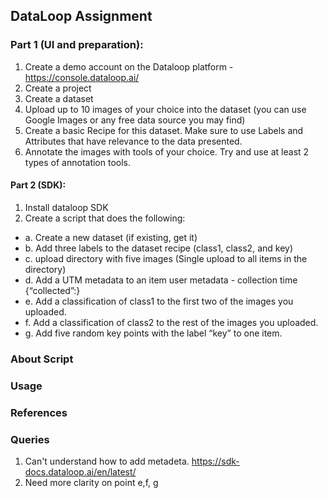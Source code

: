 ## DataLoop Assignment

### Part 1 (UI and preparation):
1. Create a demo account on the Dataloop platform - https://console.dataloop.ai/
2. Create a project
3. Create a dataset
4. Upload up to 10 images of your choice into the dataset (you can use Google Images or
any free data source you may find)
5. Create a basic Recipe for this dataset. Make sure to use Labels and Attributes that have
relevance to the data presented.
6. Annotate the images with tools of your choice. Try and use at least 2 types of annotation
tools.

####   Part 2 (SDK):

1. Install dataloop SDK
2. Create a script that does the following:
- a. Create a new dataset (if existing, get it)
- b. Add three labels to the dataset recipe (class1, class2, and key)
- c. upload directory with five images (Single upload to all items in the
directory)
- d. Add a UTM metadata to an item user metadata - collection time
{“collected”:<the current time in UTM timestamp>}
- e. Add a classification of class1 to the first two of the images you uploaded.
- f. Add a classification of class2 to the rest of the images you uploaded.
- g. Add five random key points with the label “key” to one item.


### About Script



### Usage


### References


### Queries
1. Can't understand how to add metadeta. https://sdk-docs.dataloop.ai/en/latest/
2. Need more clarity on point e,f, g